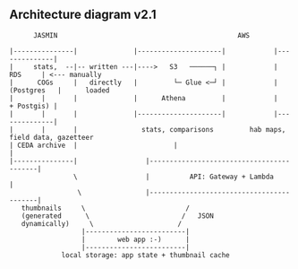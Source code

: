 
Architecture diagram v2.1
-------------------------

          JASMIN                                             AWS 

    |---------------|              |---------------------|            |--------------|
    |     stats,  --|-- written ---|---->   S3   ──────┐ |            |      RDS     | <--- manually
    |      COGs     |   directly   |         └─ Glue <─┘ |            |  (Postgres   |      loaded
    |       |       |              |      Athena         |            |   + Postgis) |
    |       |       |              |---------------------|            |--------------|
    |       |       |                stats, comparisons         hab maps, field data, gazetteer
    | CEDA archive  |                        |                              |
    |---------------|                 |------------------------------------------|
                    \                 |          API: Gateway + Lambda           |
                     \                |------------------------------------------|
       thumbnails     \                         /
       (generated      \                       /   JSON
       dynamically)     \                     /
                      |-------------------------|
                      |        web app :-)      |
                      |-------------------------|
                 local storage: app state + thumbnail cache

